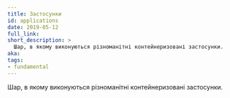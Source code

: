 ```yaml
---
title: Застосунки
id: applications
date: 2019-05-12
full_link:
short_description: >
  Шар, в якому виконуються різноманітні контейнеризовані застосунки.
aka:
tags:
- fundamental
---
```

Шар, в якому виконуються різноманітні контейнеризовані застосунки.

<!--more-->
